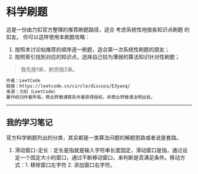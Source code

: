 # 科学刷题

这是一份由力扣官方整理的推荐刷题路径，适合 考虑系统性地按各知识点刷题 的扣友。
你可以这样使用本刷题攻略：

1. 按照本讨论帖推荐的顺序逐一刷题，适合第一次系统性刷题的朋友；
2. 按照索引找到对应的知识点，选择自己较为薄弱的算法知识针对性刷题；

>我先按1来，刷完按2来。

```txt
作者：LeetCode
链接：https://leetcode.cn/circle/discuss/E3yavq/
来源：力扣（LeetCode）
著作权归作者所有。商业转载请联系作者获得授权，非商业转载请注明出处。
```

---

## 我的学习笔记

官方科学刷题列出的分类，其实都是一类算法问题的解题思路或者说是套路。

1. 滑动窗口-定长：定长是指就是输入字符串长度固定，滑动窗口是指，通过设定一个固定大小的窗口，通过不断移动窗口，来判断是否满足条件。移动方式：1. 移除窗口左字符 2. 添加窗口右字符。

